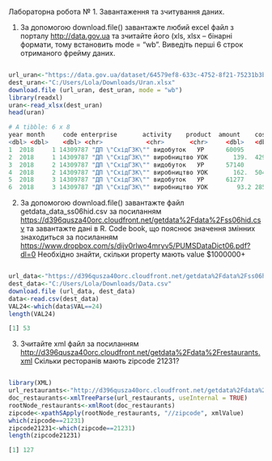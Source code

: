 Лабораторна робота № 1. Завантаження та зчитування даних.
1. За допомогою download.file() завантажте любий excel файл з порталу
http://data.gov.ua та зчитайте його (xls, xlsx – бінарні формати, тому
встановить mode = “wb”. Виведіть перші 6 строк отриманого фрейму
даних.

```R

url_uran<-"https://data.gov.ua/dataset/64579ef8-633c-4752-8f21-75231b3bdbc5/resource/2d4b578f-866e-4133-9fe2-213eb2aaa261/download/nuclear_production_07_2019.xlsx"
dest_uran<-"C:/Users/Lola/Downloads/Uran.xlsx"
download.file (url_uran, dest_uran, mode = "wb")
library(readxl)
uran<-read_xlsx(dest_uran)
head(uran)

# A tibble: 6 x 8
year month     code enterprise       activity    product  amount    cost
<dbl> <dbl>    <dbl> <chr>            <chr>       <chr>     <dbl>   <dbl>
1  2018     1 14309787 "ДП \"СхідГЗК\"" видобуток   УР      60095       NA 
2  2018     1 14309787 "ДП \"СхідГЗК\"" виробництво УОК       139.  429966.
3  2018     2 14309787 "ДП \"СхідГЗК\"" видобуток   УР      57140       NA 
4  2018     2 14309787 "ДП \"СхідГЗК\"" виробництво УОК       162.  504702.
5  2018     3 14309787 "ДП \"СхідГЗК\"" видобуток   УР      61277       NA 
6  2018     3 14309787 "ДП \"СхідГЗК\"" виробництво УОК        93.2 285268.

```

2. За допомогою download.file() завантажте файл getdata_data_ss06hid.csv за
посиланням
https://d396qusza40orc.cloudfront.net/getdata%2Fdata%2Fss06hid.csv та
завантажте дані в R. Code book, що пояснює значення змінних
знаходиться за посиланням
https://www.dropbox.com/s/dijv0rlwo4mryv5/PUMSDataDict06.pdf?dl=0
Необхідно знайти, скільки property мають value $1000000+

```R

url_data<-"https://d396qusza40orc.cloudfront.net/getdata%2Fdata%2Fss06hid.csv"
dest_data<-"C:/Users/Lola/Downloads/Data.csv"
download.file (url_data, dest_data)
data<-read.csv(dest_data)
VAL24<-which(data$VAL==24)
length(VAL24)

[1] 53

```
  
3. Зчитайте xml файл за посиланням
http://d396qusza40orc.cloudfront.net/getdata%2Fdata%2Frestaurants.xml
Скільки ресторанів мають zipcode 21231?

```R

library(XML)
url_restaurants<-"http://d396qusza40orc.cloudfront.net/getdata%2Fdata%2Frestaurants.xml"
doc_restaurants<-xmlTreeParse(url_restaurants, useInternal = TRUE)
rootNode_restaurants<-xmlRoot(doc_restaurants)
zipcode<-xpathSApply(rootNode_restaurants, "//zipcode", xmlValue)
which(zipcode==21231)
zipcode21231<-which(zipcode==21231)
length(zipcode21231)

[1] 127

```